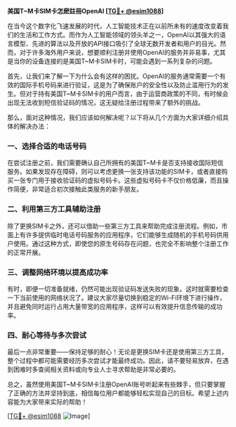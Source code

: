 **美国T~M卡SIM卡怎麽註冊OpenAI [[TG💪+ @esim1088](https://t.me/s/esim1088)]**

在当今这个数字化飞速发展的时代，人工智能技术正在以前所未有的速度改变着我们的生活和工作方式。而作为人工智能领域的领头羊之一，OpenAI以其强大的语言模型、先进的算法以及开放的API接口吸引了全球无数开发者和用户的目光。然而，对于许多海外用户来说，想要顺利注册并使用OpenAI的服务并非易事，尤其是当你的设备连接的是美国T~M卡SIM卡时，可能会遇到一系列复杂的问题。

首先，让我们来了解一下为什么会有这样的困扰。OpenAI的服务通常需要一个有效的国际手机号码来进行验证，这是为了确保账户的安全性以及防止滥用行为的发生。但对于持有美国T~M卡SIM卡的用户而言，由于运营商政策的不同，有时候会出现无法收到短信验证码的情况，这无疑给注册过程带来了额外的挑战。

那么，面对这种情况，我们应该如何解决呢？以下将从几个方面为大家详细介绍具体的解决办法：

### 一、选择合适的电话号码

在尝试注册之前，我们需要确认自己所拥有的美国T~M卡是否支持接收国际短信服务。如果发现存在障碍，则可以考虑更换一张支持该功能的SIM卡，或者直接购买一张专门用于接收验证码的虚拟号码卡。这些虚拟号码卡不仅价格低廉，而且操作简便，非常适合初次接触此类服务的新手朋友。

### 二、利用第三方工具辅助注册

除了更换SIM卡之外，还可以借助一些第三方工具来帮助完成注册流程。例如，市面上有许多提供临时电话号码服务的应用程序，它们能够生成随机的手机号码供用户使用。通过这种方式，即使您的原生号码存在问题，也完全不影响整个注册工作的正常开展。

### 三、调整网络环境以提高成功率

有时，即便一切准备就绪，仍然可能出现验证码发送失败的现象。这时就需要检查一下当前使用的网络状况了。建议大家尽量切换到稳定的Wi-Fi环境下进行操作，并且避免同时运行占用大量带宽的应用程序，这样可以有效提升信息传输的成功率。

### 四、耐心等待与多次尝试

最后一点非常重要——保持足够的耐心！无论是更换SIM卡还是使用第三方工具，整个过程中都可能需要经历多次尝试才能最终成功。因此，请不要轻易放弃，在遇到困难时多查阅相关资料或向专业人士寻求帮助是非常必要的。

总之，虽然使用美国T~M卡SIM卡注册OpenAI账号听起来有些棘手，但只要掌握了正确的方法并坚持到底，相信每位用户都能够轻松实现自己的目标。希望上述内容能为大家带来实际的帮助！

[[TG💪+ @esim1088](https://t.me/s/esim1088) ![Image](https://i.postimg.cc/4NQfJmqS/Snipaste-2025-05-13-00-14-12.png)]
